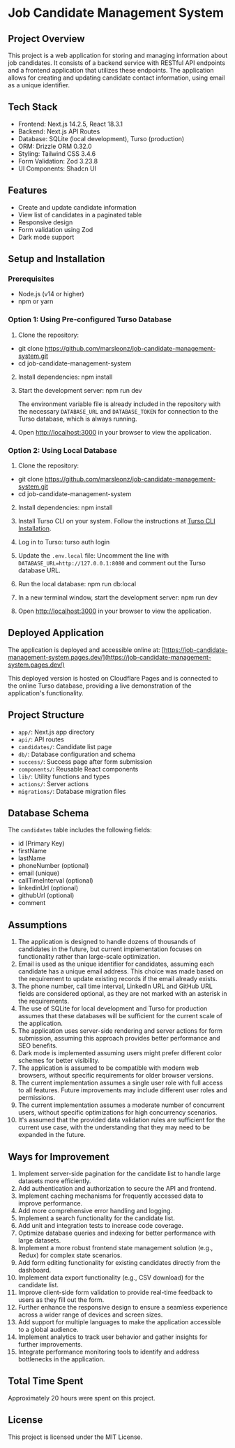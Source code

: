 # Job Candidate Management System

## Project Overview

This project is a web application for storing and managing information about job candidates. It consists of a backend service with RESTful API endpoints and a frontend application that utilizes these endpoints. The application allows for creating and updating candidate contact information, using email as a unique identifier.

## Tech Stack

- Frontend: Next.js 14.2.5, React 18.3.1
- Backend: Next.js API Routes
- Database: SQLite (local development), Turso (production)
- ORM: Drizzle ORM 0.32.0
- Styling: Tailwind CSS 3.4.6
- Form Validation: Zod 3.23.8
- UI Components: Shadcn UI

## Features

- Create and update candidate information
- View list of candidates in a paginated table
- Responsive design
- Form validation using Zod
- Dark mode support

## Setup and Installation

### Prerequisites

- Node.js (v14 or higher)
- npm or yarn

### Option 1: Using Pre-configured Turso Database

1. Clone the repository:

- git clone https://github.com/marsleonz/job-candidate-management-system.git
- cd job-candidate-management-system

2. Install dependencies:
   npm install

3. Start the development server:
   npm run dev

   The environment variable file is already included in the repository with the necessary `DATABASE_URL` and `DATABASE_TOKEN` for connection to the Turso database, which is always running.

4. Open [http://localhost:3000](http://localhost:3000) in your browser to view the application.

### Option 2: Using Local Database

1. Clone the repository:

- git clone https://github.com/marsleonz/job-candidate-management-system.git
- cd job-candidate-management-system

2. Install dependencies:
   npm install

3. Install Turso CLI on your system. Follow the instructions at [Turso CLI Installation](https://docs.turso.tech/reference/cli).

4. Log in to Turso:
   turso auth login

5. Update the `.env.local` file:
   Uncomment the line with `DATABASE_URL=http://127.0.0.1:8080` and comment out the Turso database URL.

6. Run the local database:
   npm run db:local

7. In a new terminal window, start the development server:
   npm run dev

8. Open [http://localhost:3000](http://localhost:3000) in your browser to view the application.

## Deployed Application

The application is deployed and accessible online at:
[https://job-candidate-management-system.pages.dev/](https://job-candidate-management-system.pages.dev/)

This deployed version is hosted on Cloudflare Pages and is connected to the online Turso database, providing a live demonstration of the application's functionality.

## Project Structure

- `app/`: Next.js app directory
- `api/`: API routes
- `candidates/`: Candidate list page
- `db/`: Database configuration and schema
- `success/`: Success page after form submission
- `components/`: Reusable React components
- `lib/`: Utility functions and types
- `actions/`: Server actions
- `migrations/`: Database migration files

## Database Schema

The `candidates` table includes the following fields:

- id (Primary Key)
- firstName
- lastName
- phoneNumber (optional)
- email (unique)
- callTimeInterval (optional)
- linkedinUrl (optional)
- githubUrl (optional)
- comment

## Assumptions

1. The application is designed to handle dozens of thousands of candidates in the future, but current implementation focuses on functionality rather than large-scale optimization.
2. Email is used as the unique identifier for candidates, assuming each candidate has a unique email address. This choice was made based on the requirement to update existing records if the email already exists.
3. The phone number, call time interval, LinkedIn URL and GitHub URL fields are considered optional, as they are not marked with an asterisk in the requirements.
4. The use of SQLite for local development and Turso for production assumes that these databases will be sufficient for the current scale of the application.
5. The application uses server-side rendering and server actions for form submission, assuming this approach provides better performance and SEO benefits.
6. Dark mode is implemented assuming users might prefer different color schemes for better visibility.
7. The application is assumed to be compatible with modern web browsers, without specific requirements for older browser versions.
8. The current implementation assumes a single user role with full access to all features. Future improvements may include different user roles and permissions.
9. The current implementation assumes a moderate number of concurrent users, without specific optimizations for high concurrency scenarios.
10. It's assumed that the provided data validation rules are sufficient for the current use case, with the understanding that they may need to be expanded in the future.

## Ways for Improvement

1. Implement server-side pagination for the candidate list to handle large datasets more efficiently.
2. Add authentication and authorization to secure the API and frontend.
3. Implement caching mechanisms for frequently accessed data to improve performance.
4. Add more comprehensive error handling and logging.
5. Implement a search functionality for the candidate list.
6. Add unit and integration tests to increase code coverage.
7. Optimize database queries and indexing for better performance with large datasets.
8. Implement a more robust frontend state management solution (e.g., Redux) for complex state scenarios.
9. Add form editing functionality for existing candidates directly from the dashboard.
10. Implement data export functionality (e.g., CSV download) for the candidate list.
11. Improve client-side form validation to provide real-time feedback to users as they fill out the form.
12. Further enhance the responsive design to ensure a seamless experience across a wider range of devices and screen sizes.
13. Add support for multiple languages to make the application accessible to a global audience.
14. Implement analytics to track user behavior and gather insights for further improvements.
15. Integrate performance monitoring tools to identify and address bottlenecks in the application.

## Total Time Spent

Approximately 20 hours were spent on this project.

## License

This project is licensed under the MIT License.
